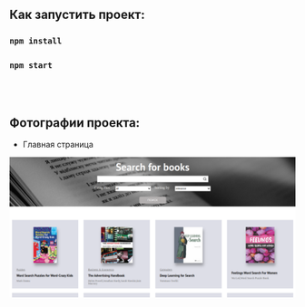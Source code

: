 ## Как запустить проект:
### `npm install`
### `npm start`

<br></br>


## Фотографии проекта:

* Главная страница

![ссылка на мой канал](https://raw.githubusercontent.com/Albogachiev/task-for-Interview/main/public/images/%D0%B3%D0%BB%D0%B0%D0%B2%D0%BD%D1%8B%D0%B9%20%D1%8D%D0%BA%D1%80%D0%B0%D0%BD.png) <br> </br>